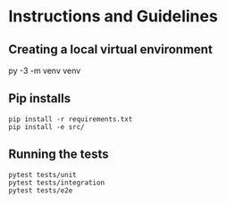 # Instructions and Guidelines

## Creating a local virtual environment
py -3 -m venv venv

## Pip installs
```
pip install -r requirements.txt
pip install -e src/
```

## Running the tests
```
pytest tests/unit
pytest tests/integration
pytest tests/e2e
```